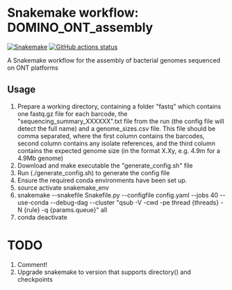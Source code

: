# Snakemake workflow: DOMINO_ONT_assembly

[![Snakemake](https://img.shields.io/badge/snakemake-≥6.3.0-brightgreen.svg)](https://snakemake.github.io)
[![GitHub actions status](https://github.com/aforestsomewhere/DOMINO_ONT_assembly/workflows/Tests/badge.svg?branch=main)](https://github.com/aforestsomewhere/DOMINO_ONT_assembly/actions?query=branch%3Amain+workflow%3ATests)


A Snakemake workflow for the assembly of bacterial genomes sequenced on ONT platforms

## Usage

1. Prepare a working directory, containing a folder "fastq" which contains one fastq.gz file for each barcode, the "sequencing_summary_XXXXXX".txt file from the run (the config file will detect the full name) and a genome_sizes.csv file. This file should be comma separated, where the first column contains the barcodes, second column contains any isolate references, and the third column contains the expected genome size (in the format X.Xy, e.g. 4.9m for a 4.9Mb genome)
2. Download and make executable the "generate_config.sh" file
3. Run (./generate_config.sh) to generate the config file
4. Ensure the required conda environments have been set up.
5. source activate snakemake_env
6. snakemake --snakefile Snakefile.py --configfile config.yaml --jobs 40 --use-conda --debug-dag --cluster "qsub -V -cwd -pe thread {threads} -N {rule} -q {params.queue}" all
7. conda deactivate

# TODO

1. Comment!
2. Upgrade snakemake to version that supports directory() and checkpoints
